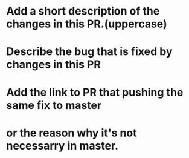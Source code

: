 # Add a short description of the changes in this PR.(uppercase) 

# Describe the bug that is fixed by changes in this PR

# Add the link to PR that pushing the same fix to master
# or the reason why it's not necessarry in master.
